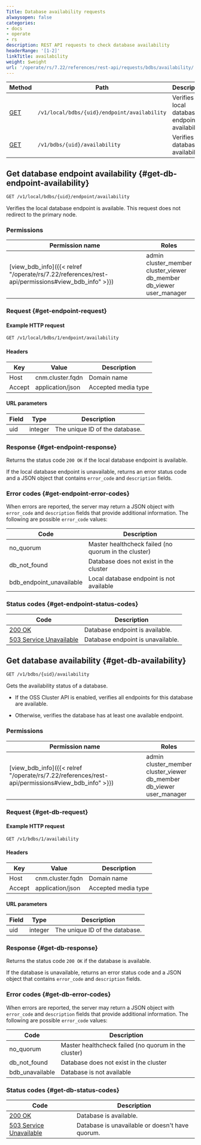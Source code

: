 ```yaml
---
Title: Database availability requests
alwaysopen: false
categories:
- docs
- operate
- rs
description: REST API requests to check database availability
headerRange: '[1-2]'
linkTitle: availability
weight: $weight
url: '/operate/rs/7.22/references/rest-api/requests/bdbs/availability/'
---
```


| Method | Path | Description |
|--------|------|-------------|
| [GET](#get-db-endpoint-availability) | `/v1/local/bdbs/{uid}/endpoint/availability` | Verifies local database endpoint availability |
| [GET](#get-db-availability) | `/v1/bdbs/{uid}/availability` | Verifies database availability |

## Get database endpoint availability {#get-db-endpoint-availability}

```sh
GET /v1/local/bdbs/{uid}/endpoint/availability
```

Verifies the local database endpoint is available. This request does not redirect to the primary node.

### Permissions

| Permission name | Roles |
|-----------------|-------|
| [view_bdb_info]({{< relref "/operate/rs/7.22/references/rest-api/permissions#view_bdb_info" >}}) | admin<br />cluster_member<br />cluster_viewer<br />db_member<br />db_viewer<br />user_manager |

### Request {#get-endpoint-request}

#### Example HTTP request

```sh
GET /v1/local/bdbs/1/endpoint/availability
```

#### Headers

| Key | Value | Description |
|-----|-------|-------------|
| Host | cnm.cluster.fqdn | Domain name |
| Accept | application/json | Accepted media type |

#### URL parameters

| Field | Type | Description |
|-------|------|-------------|
| uid | integer | The unique ID of the database. |

### Response {#get-endpoint-response}

Returns the status code `200 OK` if the local database endpoint is available.

If the local database endpoint is unavailable, returns an error status code and a JSON object that contains `error_code` and `description` fields.

### Error codes {#get-endpoint-error-codes}

When errors are reported, the server may return a JSON object with
`error_code` and `description` fields that provide additional information.
The following are possible `error_code` values:

| Code | Description |
|------|-------------|
| no_quorum | Master healthcheck failed (no quorum in the cluster) |
| db_not_found | Database does not exist in the cluster |
| bdb_endpoint_unavailable | Local database endpoint is not available | 

### Status codes {#get-endpoint-status-codes}

| Code | Description |
|------|-------------|
| [200 OK](https://www.rfc-editor.org/rfc/rfc9110.html#name-200-ok) | Database endpoint is available. |
| [503 Service Unavailable](https://www.rfc-editor.org/rfc/rfc9110.html#name-503-service-unavailable) | Database endpoint is unavailable. |


## Get database availability {#get-db-availability}

```sh
GET /v1/bdbs/{uid}/availability
```

Gets the availability status of a database.

- If the OSS Cluster API is enabled, verifies all endpoints for this database are available.

- Otherwise, verifies the database has at least one available endpoint.

### Permissions

| Permission name | Roles |
|-----------------|-------|
| [view_bdb_info]({{< relref "/operate/rs/7.22/references/rest-api/permissions#view_bdb_info" >}}) | admin<br />cluster_member<br />cluster_viewer<br />db_member<br />db_viewer<br />user_manager |

### Request {#get-db-request}

#### Example HTTP request

```sh
GET /v1/bdbs/1/availability
```

#### Headers

| Key | Value | Description |
|-----|-------|-------------|
| Host | cnm.cluster.fqdn | Domain name |
| Accept | application/json | Accepted media type |

#### URL parameters

| Field | Type | Description |
|-------|------|-------------|
| uid | integer | The unique ID of the database. |

### Response {#get-db-response}

Returns the status code `200 OK` if the database is available.

If the database is unavailable, returns an error status code and a JSON object that contains `error_code` and `description` fields.

### Error codes {#get-db-error-codes}

When errors are reported, the server may return a JSON object with
`error_code` and `description` fields that provide additional information.
The following are possible `error_code` values:

| Code | Description |
|------|-------------|
| no_quorum | Master healthcheck failed (no quorum in the cluster) |
| db_not_found | Database does not exist in the cluster |
| bdb_unavailable | Database is not available | 

### Status codes {#get-db-status-codes}

| Code | Description |
|------|-------------|
| [200 OK](https://www.rfc-editor.org/rfc/rfc9110.html#name-200-ok) | Database is available. |
| [503 Service Unavailable](https://www.rfc-editor.org/rfc/rfc9110.html#name-503-service-unavailable) | Database is unavailable or doesn't have quorum. |

